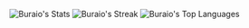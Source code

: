 
![Buraio's Stats](https://github-readme-stats.vercel.app/api?username=Buraio&theme=dracula&show_icons=true&hide_border=false&count_private=true)
![Buraio's Streak](https://github-readme-streak-stats.herokuapp.com/?user=Buraio&theme=dracula&hide_border=false)
![Buraio's Top Languages](https://github-readme-stats.vercel.app/api/top-langs/?username=Buraio&theme=dracula&show_icons=true&hide_border=false&layout=compact)

